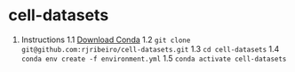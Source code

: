 # cell-datasets
1. Instructions
1.1 [Download Conda](https://docs.conda.io/projects/conda/en/latest/user-guide/install/)
1.2 ```git clone git@github.com:rjribeiro/cell-datasets.git```
1.3 ```cd cell-datasets```
1.4 ```conda env create -f environment.yml```
1.5 ```conda activate cell-datasets```